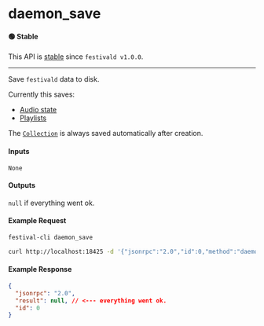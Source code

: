 # daemon_save

#### 🟢 Stable
This API is [stable](../../api-stability/marker.md) since `festivald v1.0.0`.

---

Save `festivald` data to disk.

Currently this saves:
- [Audio state](../state/state_audio.md)
- [Playlists](../../common-objects/playlist.md)

The [`Collection`](../../common-objects/collection.md) is always saved automatically after creation.

#### Inputs
`None`

#### Outputs
`null` if everything went ok.

#### Example Request
```bash
festival-cli daemon_save
```
```bash
curl http://localhost:18425 -d '{"jsonrpc":"2.0","id":0,"method":"daemon_save"}'
```

#### Example Response
```json
{
  "jsonrpc": "2.0",
  "result": null, // <--- everything went ok.
  "id": 0
}
```
